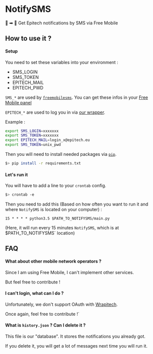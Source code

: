 # NotifySMS

🔔 ➡ 📱 Get Epitech notifications by SMS via Free Mobile

## How to use it ?

#### Setup

You need to set these variables into your environment :
- SMS_LOGIN
- SMS_TOKEN
- EPITECH_MAIL
- EPITECH_PWD

`SMS_*` are used by [`freemobilesms`](https://github.com/hug33k/freemobilesms).
You can get these infos in your [Free Mobile panel](https://mobile.free.fr/moncompte/)

`EPITECH_*` are used to log you in via [our wrapper](https://github.com/epiteks/wrapitech).

Example :
````bash
export SMS_LOGIN=xxxxxxx
export SMS_TOKEN=xxxxxxx
export EPITECH_MAIL=login_x@epitech.eu
export SMS_TOKEN=unix_pwd
````

Then you will need to install needed packages via [`pip`](https://pip.pypa.io/en/stable/installing/).
````bash
$> pip install -r requirements.txt
````

#### Let's run it

You will have to add a line to your `crontab` config.

````sh
$> crontab -e
````

Then you need to add this (Based on how often you want to run it and where `NotifySMS` is located on your computer) :

````
15 * * * * python3.5 $PATH_TO_NOTIFYSMS/main.py
````

(Here, it will run every 15 minutes `NotifySMS`, which is at $PATH_TO_NOTIFYSMS` location)

## FAQ

#### What about other mobile network operators ?

Since I am using Free Mobile, I can't implement other services.

But feel free to contribute !

#### I can't login, what can I do ?

Unfortunately, we don't support OAuth with [Wrapitech](https://github.com/epiteks/wrapitech).

Once again, feel free to contribute !`

#### What is `history.json` ? Can I delete it ?

This file is our "database". It stores the notifications you already got.

If you delete it, you will get a lot of messages next time you will run it.